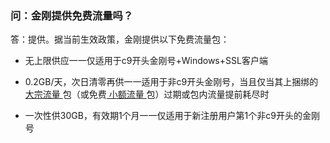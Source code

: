 ### 问：金刚提供免费流量吗？
答：提供。据当前生效政策，金刚提供以下免费流量包：<br>

- 无上限供应一一仅适用于c9开头金刚号+Windows+SSL客户端

- 0.2GB/天，次日清零再供一一适用于非c9开头金刚号，当且仅当其上捆绑的[ 大宗流量 ](https://a2zitpro.github.io/web/大宗流量)包（或免费[ 小额流量 ](https://a2zitpro.github.io/web/小额流量)包）过期或包内流量提前耗尽时

- 一次性供30GB，有效期1个月一一仅适用于新注册用户第1个非c9开头的金刚号

